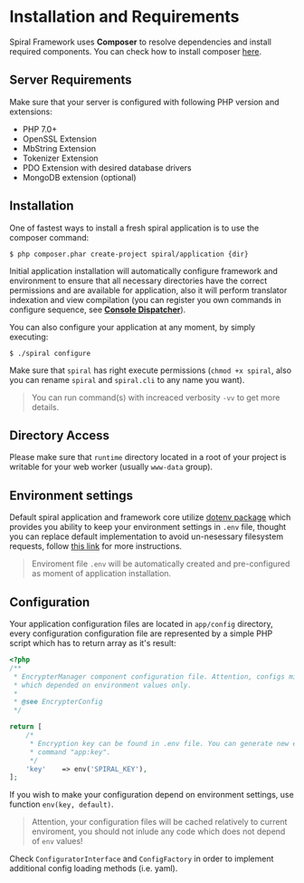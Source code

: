 # Installation and Requirements
Spiral Framework uses **Composer** to resolve dependencies and install required components. You can check how to install composer [here](https://getcomposer.org/download/).

## Server Requirements
Make sure that your server is configured with following PHP version and extensions:
* PHP 7.0+
* OpenSSL Extension
* MbString Extension
* Tokenizer Extension
* PDO Extension with desired database drivers
* MongoDB extension (optional)

## Installation
One of fastest ways to install a fresh spiral application is to use the composer command:

```
$ php composer.phar create-project spiral/application {dir}
```

Initial application installation will automatically configure framework and environment to ensure that all necessary directories have the correct permissions and are available for application, also it will perform translator indexation and view compilation (you can register you own commands in configure sequence, see [**Console Dispatcher**](/old/console/overview.md)).

You can also configure your application at any moment, by simply executing:

```
$ ./spiral configure
```

Make sure that `spiral` has right execute permissions (`chmod +x spiral`, also you can rename `spiral` and `spiral.cli` to any name you want).

> You can run command(s) with increaced verbosity `-vv` to get more details.

## Directory Access
Please make sure that `runtime` directory located in a root of your project is writable for your web worker (usually `www-data` group).

## Environment settings
Default spiral application and framework core utilize [dotenv package](https://github.com/vlucas/phpdotenv) which provides you ability to keep your environment settings in `.env` file, thought you can replace default implementation to avoid un-nesessary filesystem requests, follow [this link](/old/application/environment.md) for more instructions.

> Enviroment file `.env` will be automatically created and pre-configured as moment of application installation.

## Configuration
Your application configuration files are located in `app/config` directory, every configuration configuration file are represented by a simple PHP script which has to return array as it's result:

```php
<?php
/**
 * EncrypterManager component configuration file. Attention, configs might include runtime code
 * which depended on environment values only.
 *
 * @see EncrypterConfig
 */

return [
    /*
     * Encryption key can be found in .env file. You can generate new encryption key via console
     * command "app:key".
     */
    'key'    => env('SPIRAL_KEY'),
];
```

If you wish to make your configuration depend on environment settings, use function `env(key, default)`.

> Attention, your configuration files will be cached relatively to current enviroment, you should not inlude any code which does not depend of `env` values!

Check `ConfiguratorInterface` and `ConfigFactory` in order to implement additional config loading methods (i.e. yaml).
